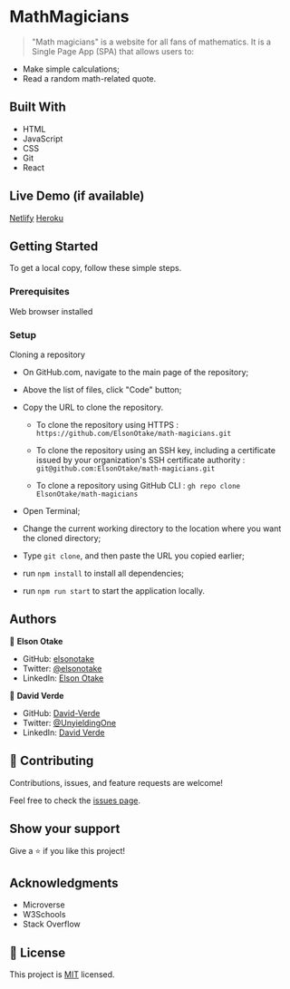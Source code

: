 # MathMagicians

>"Math magicians" is a website for all fans of mathematics. It is a Single Page App (SPA) that allows users to:

- Make simple calculations;
- Read a random math-related quote.


## Built With

- HTML
- JavaScript
- CSS
- Git
- React


## Live Demo (if available)

[Netlify](https://62c745f207b6cc007b9d4e73--elsonotake-math-magicians.netlify.app)
[Heroku](https://shielded-plains-34556.herokuapp.com/)


## Getting Started

To get a local copy, follow these simple steps.

### Prerequisites

Web browser installed

### Setup

Cloning a repository

- On GitHub.com, navigate to the main page of the repository;

- Above the list of files, click "Code" button;

- Copy the URL to clone the repository. 

  - To clone the repository using HTTPS : `https://github.com/ElsonOtake/math-magicians.git`

  - To clone the repository using an SSH key, including a certificate issued by your organization's SSH certificate authority : `git@github.com:ElsonOtake/math-magicians.git`

  - To clone a repository using GitHub CLI : `gh repo clone ElsonOtake/math-magicians`

- Open Terminal;

- Change the current working directory to the location where you want the cloned directory;

- Type `git clone`, and then paste the URL you copied earlier;

- run `npm install` to install all dependencies;

- run `npm run start` to start the application locally.


## Authors

👤 **Elson Otake**

- GitHub: [elsonotake](https://github.com/elsonotake)
- Twitter: [@elsonotake](https://twitter.com/elsonotake)
- LinkedIn: [Elson Otake](https://linkedin.com/in/elson-otake-0b5b9138)

👤 **David Verde**

- GitHub: [David-Verde](https://github.com/David-Verde)
- Twitter: [@UnyieldingOne](https://twitter.com/UnyieldingOne)
- LinkedIn: [David Verde](https://www.linkedin.com/in/david-verde-3349b114b/)


## 🤝 Contributing

Contributions, issues, and feature requests are welcome!

Feel free to check the [issues page](../../issues/).


## Show your support

Give a ⭐️ if you like this project!


## Acknowledgments

- Microverse
- W3Schools
- Stack Overflow


## 📝 License

This project is [MIT](./MIT.md) licensed.